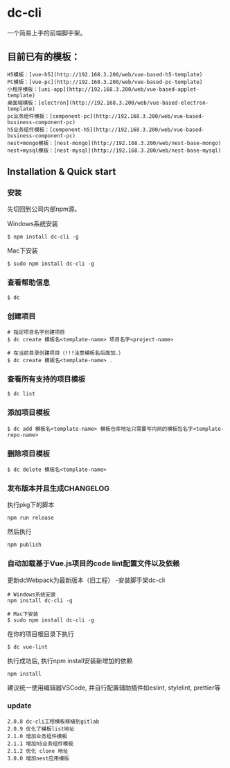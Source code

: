 # dc-cli

一个简易上手的前端脚手架。

## 目前已有的模板：
```
H5模板：[vue-h5](http://192.168.3.200/web/vue-based-h5-template)
PC模板：[vue-pc](http://192.168.3.200/web/vue-based-pc-template)
小程序模板：[uni-app](http://192.168.3.200/web/vue-based-applet-template)
桌面端模板：[electron](http://192.168.3.200/web/vue-based-electron-template)
pc业务组件模板：[component-pc](http://192.168.3.200/web/vue-based-business-component-pc)
h5业务组件模板：[component-h5](http://192.168.3.200/web/vue-based-business-component-pc)
nest+mongo模板：[nest-mongo](http://192.168.3.200/web/nest-base-mongo)
nest+mysql模板：[nest-mysql](http://192.168.3.200/web/nest-base-mysql)
```
## Installation & Quick start

### 安装

先切回到公司内部npm源。

Windows系统安装
```
$ npm install dc-cli -g
```

Mac下安装
```
$ sudo npm install dc-cli -g
```

### 查看帮助信息

```
$ dc
```

### 创建项目

```
# 指定项目名字创建项目
$ dc create 模板名<template-name> 项目名字<project-name>

# 在当前目录创建项目（!!!注意模板名后面加.）
$ dc create 模板名<template-name> .
```

### 查看所有支持的项目模板

```
$ dc list
```

### 添加项目模板

```
$ dc add 模板名<template-name> 模板仓库地址只需要写内网的模板包名字<template-repo-name>
```

### 删除项目模板

```
$ dc delete 模板名<template-name>
```

### 发布版本并且生成CHANGELOG

执行pkg下的脚本
```
npm run release
```
然后执行

```
npm publish
```

### 自动加载基于Vue.js项目的code lint配置文件以及依赖

更新dcWebpack为最新版本（旧工程）
-安装脚手架dc-cli

```
# Windows系统安装
npm install dc-cli -g

# Mac下安装
$ sudo npm install dc-cli -g
```

在你的项目根目录下执行
```
$ dc vue-lint
```
执行成功后, 执行npm install安装新增加的依赖

```
npm install
```
建议统一使用编辑器VSCode, 并自行配置辅助插件如eslint, stylelint, prettier等

### update
```
2.0.8 dc-cli工程模板移植到gitlab
2.0.9 优化了模板list地址
2.1.0 增加业务组件模板
2.1.1 增加h5业务组件模板
2.1.2 优化 clone 地址
3.0.0 增加nest应用模版
 
```